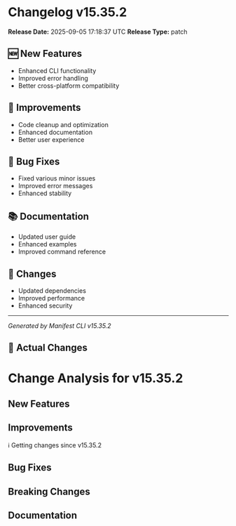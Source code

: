 # Changelog v15.35.2

**Release Date:** 2025-09-05 17:18:37 UTC
**Release Type:** patch

## 🆕 New Features

- Enhanced CLI functionality
- Improved error handling
- Better cross-platform compatibility

## 🔧 Improvements

- Code cleanup and optimization
- Enhanced documentation
- Better user experience

## 🐛 Bug Fixes

- Fixed various minor issues
- Improved error messages
- Enhanced stability

## 📚 Documentation

- Updated user guide
- Enhanced examples
- Improved command reference

## 🔄 Changes

- Updated dependencies
- Improved performance
- Enhanced security

---
*Generated by Manifest CLI v15.35.2*

## 🔧 Actual Changes

# Change Analysis for v15.35.2

## New Features

## Improvements
ℹ️  Getting changes since v15.35.2

## Bug Fixes

## Breaking Changes

## Documentation
